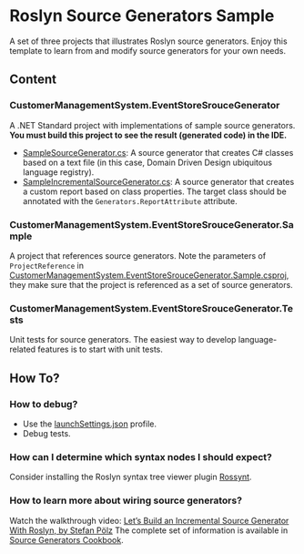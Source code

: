 # Roslyn Source Generators Sample

A set of three projects that illustrates Roslyn source generators. Enjoy this template to learn from and modify source generators for your own needs.

## Content
### CustomerManagementSystem.EventStoreSrouceGenerator
A .NET Standard project with implementations of sample source generators.
**You must build this project to see the result (generated code) in the IDE.**

- [SampleSourceGenerator.cs](SampleSourceGenerator.cs): A source generator that creates C# classes based on a text file (in this case, Domain Driven Design ubiquitous language registry).
- [SampleIncrementalSourceGenerator.cs](SampleIncrementalSourceGenerator.cs): A source generator that creates a custom report based on class properties. The target class should be annotated with the `Generators.ReportAttribute` attribute.

### CustomerManagementSystem.EventStoreSrouceGenerator.Sample
A project that references source generators. Note the parameters of `ProjectReference` in [CustomerManagementSystem.EventStoreSrouceGenerator.Sample.csproj](../CustomerManagementSystem.EventStoreSrouceGenerator.Sample/CustomerManagementSystem.EventStoreSrouceGenerator.Sample.csproj), they make sure that the project is referenced as a set of source generators. 

### CustomerManagementSystem.EventStoreSrouceGenerator.Tests
Unit tests for source generators. The easiest way to develop language-related features is to start with unit tests.

## How To?
### How to debug?
- Use the [launchSettings.json](Properties/launchSettings.json) profile.
- Debug tests.

### How can I determine which syntax nodes I should expect?
Consider installing the Roslyn syntax tree viewer plugin [Rossynt](https://plugins.jetbrains.com/plugin/16902-rossynt/).

### How to learn more about wiring source generators?
Watch the walkthrough video: [Let’s Build an Incremental Source Generator With Roslyn, by Stefan Pölz](https://youtu.be/azJm_Y2nbAI)
The complete set of information is available in [Source Generators Cookbook](https://github.com/dotnet/roslyn/blob/main/docs/features/source-generators.cookbook.md).